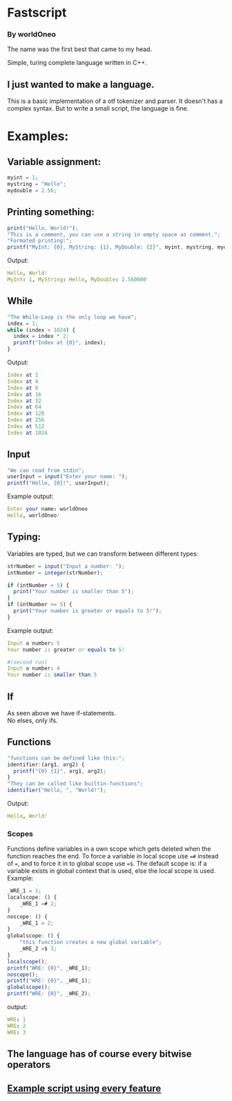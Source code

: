 # Fastscript

### By worldOneo

The name was the first best that came to my head.

Simple, turing complete language written in C++.

## I just wanted to make a language.

This is a basic implementation of a otf tokenizer and parser. It doesn't has a complex syntax. But to write a small script, the language is fine.

# Examples:

## Variable assignment:

```js
myint = 1;
mystring = "Hello";
mydouble = 2.56;
```

## Printing something:

```js
print("Hello, World!");
"This is a comment, you can use a string in empty space as comment.";
"Formated printing:";
printf("MyInt: {0}, MyString: {1}, MyDouble: {2}", myint, mystring, mydouble);
```

Output:

```nim
Hello, World!
MyInt: 1, MyString: Hello, MyDouble: 2.560000
```

## While

```js
"The While-Loop is the only loop we have";
index = 1;
while (index < 1024) {
  index = index * 2;
  printf("Index at {0}", index);
}
```

Output:

```nim
Index at 2
Index at 4
Index at 8
Index at 16
Index at 32
Index at 64
Index at 128
Index at 256
Index at 512
Index at 1024
```

## Input

```js
"We can read from stdin";
userInput = input("Enter your name: ");
printf("Hello, {0}!", userInput);
```

Example output:

```nim
Enter your name: worldOneo
Hello, worldOneo!
```

## Typing:

Variables are typed, but we can transform between different types:

```js
strNumber = input("Input a number: ");
intNumber = integer(strNumber);

if (intNumber < 5) {
  print("Your number is smaller than 5");
}
if (intNumber >= 5) {
  print("Your number is greater or equals to 5!");
}
```

Example output:

```nim
Input a number: 5
Your number is greater or equals to 5!

#(second run)
Input a number: 4
Your number is smaller than 5
```

## If

As seen above we have if-statements.  
No elses, only ifs.

## Functions

```js
"functions can be defined like this:";
identifier:(arg1, arg2) {
  printf("{0} {1}", arg1, arg2);
}
"They can be called like builtin-functions";
identifier("Hello, ", "World!");
```

Output:

```nim
Hello, World!
```

### Scopes

Functions define variables in a own scope which gets deleted when the function reaches the end.
To force a variable in local scope use `=#` instead of `=`, and to force it in to global scope use `=$`.
The default scope is:
if a variable exists in global context that is used, else the local scope is used.
Example:

```js
_WRE_1 = 1;
localscope: () {
    _WRE_1 =# 2;
}
noscope: () {
    _WRE_1 = 2;
}
globalscope: () {
    "this function creates a new global variable";
    _WRE_2 =$ 3;
}
localscope();
printf("WRE: {0}", _WRE_1);
noscope();
printf("WRE: {0}", _WRE_1);
globalscope();
printf("WRE: {0}", _WRE_2);
```
output:

```nim
WRE: 1
WRE: 2
WRE: 3
```

## The language has of course every bitwise operators

## [Example script using every feature](https://github.com/worldOneo/fastscript/blob/master/script.fsc)